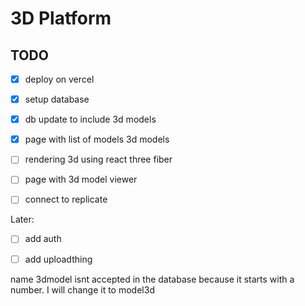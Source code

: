 # 3D Platform

## TODO

- [x] deploy on vercel
- [x] setup database

- [x] db update to include 3d models

- [x] page with list of models 3d models
- [ ] rendering 3d using react three fiber
- [ ] page with 3d model viewer
- [ ] connect to replicate

Later:

- [ ] add auth
- [ ] add uploadthing



name 3dmodel isnt accepted in the database because it  starts with a number. I will change it to model3d
```